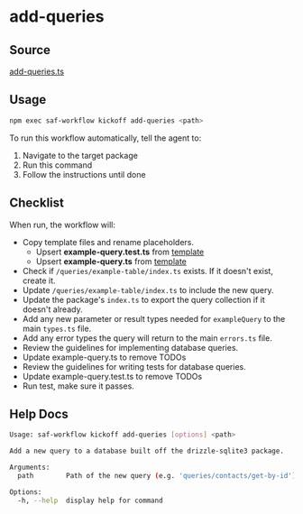# add-queries

## Source

[add-queries.ts](https://github.com/sderickson/saflib/blob/main/drizzle/workflows/add-queries.ts)

## Usage

```bash
npm exec saf-workflow kickoff add-queries <path>
```

To run this workflow automatically, tell the agent to:

1. Navigate to the target package
2. Run this command
3. Follow the instructions until done

## Checklist

When run, the workflow will:

- Copy template files and rename placeholders.
  - Upsert **example-query.test.ts** from [template](https://github.com/sderickson/saflib/blob/main/drizzle/workflows/query-template/template-file.test.ts)
  - Upsert **example-query.ts** from [template](https://github.com/sderickson/saflib/blob/main/drizzle/workflows/query-template/template-file.ts)
- Check if `/queries/example-table/index.ts` exists. If it doesn't exist, create it.
- Update `/queries/example-table/index.ts` to include the new query.
- Update the package's `index.ts` to export the query collection if it doesn't already.
- Add any new parameter or result types needed for `exampleQuery` to the main `types.ts` file.
- Add any error types the query will return to the main `errors.ts` file.
- Review the guidelines for implementing database queries.
- Update example-query.ts to remove TODOs
- Review the guidelines for writing tests for database queries.
- Update example-query.test.ts to remove TODOs
- Run test, make sure it passes.

## Help Docs

```bash
Usage: saf-workflow kickoff add-queries [options] <path>

Add a new query to a database built off the drizzle-sqlite3 package.

Arguments:
  path        Path of the new query (e.g. 'queries/contacts/get-by-id')

Options:
  -h, --help  display help for command

```
